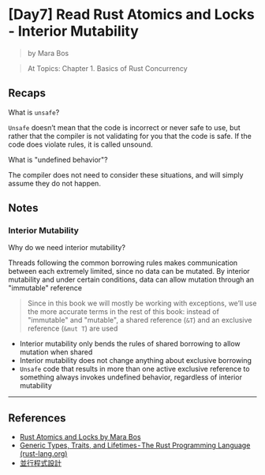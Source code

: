 # [Day7] Read Rust Atomics and Locks - Interior Mutability

> by Mara Bos

> At Topics: Chapter 1. Basics of Rust Concurrency

## Recaps

What is `unsafe`?

`Unsafe` doesn’t mean that the code is incorrect or never safe to use, but rather that the compiler is not validating for you that the code is safe. If the code does violate rules, it is called unsound.

What is "undefined behavior"?

The compiler does not need to consider these situations, and will simply assume they do not happen.

## Notes

### Interior Mutability

Why do we need interior mutability?

Threads following the common borrowing rules makes communication between each extremely limited, since no data can be mutated. By interior mutability and under certain conditions, data can allow mutation through an "immutable" reference

>  Since in this book we will mostly be working with exceptions, we’ll use the more accurate terms in the rest of this book: instead of "immutable" and "mutable", a shared reference (`&T`) and an exclusive reference (`&mut T`) are used

- Interior mutability only bends the rules of shared borrowing to allow mutation when shared
- Interior mutability does not change anything about exclusive borrowing
- `Unsafe` code that results in more than one active exclusive reference to something always invokes undefined behavior, regardless of interior mutability

---

## References

- [Rust Atomics and Locks by Mara Bos](https://marabos.nl/atomics/)
- [Generic Types, Traits, and Lifetimes - The Rust Programming Language (rust-lang.org)](https://doc.rust-lang.org/stable/book/ch10-00-generics.html)
- [並行程式設計](https://hackmd.io/@sysprog/concurrency/https%3A%2F%2Fhackmd.io%2F%40sysprog%2FS1AMIFt0D)
